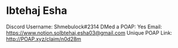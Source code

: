 # Ibtehaj Esha

Discord Username: Shmebulock#2314
DMed a POAP: Yes
Email: https://www.notion.soIbtehaj.esha03@gmail.com
Unique POAP Link: http://POAP.xyz/claim/n0d28m